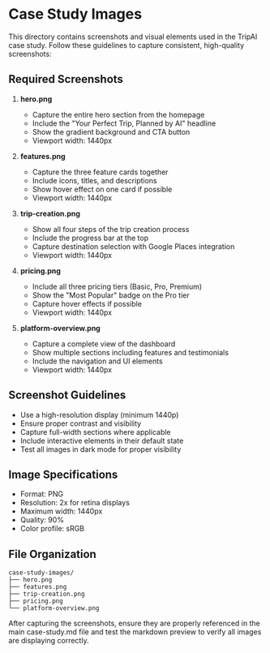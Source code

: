 # Case Study Images

This directory contains screenshots and visual elements used in the TripAI case study. Follow these guidelines to capture consistent, high-quality screenshots:

## Required Screenshots

1. **hero.png**

   - Capture the entire hero section from the homepage
   - Include the "Your Perfect Trip, Planned by AI" headline
   - Show the gradient background and CTA button
   - Viewport width: 1440px

2. **features.png**

   - Capture the three feature cards together
   - Include icons, titles, and descriptions
   - Show hover effect on one card if possible
   - Viewport width: 1440px

3. **trip-creation.png**

   - Show all four steps of the trip creation process
   - Include the progress bar at the top
   - Capture destination selection with Google Places integration
   - Viewport width: 1440px

4. **pricing.png**

   - Include all three pricing tiers (Basic, Pro, Premium)
   - Show the "Most Popular" badge on the Pro tier
   - Capture hover effects if possible
   - Viewport width: 1440px

5. **platform-overview.png**
   - Capture a complete view of the dashboard
   - Show multiple sections including features and testimonials
   - Include the navigation and UI elements
   - Viewport width: 1440px

## Screenshot Guidelines

- Use a high-resolution display (minimum 1440p)
- Ensure proper contrast and visibility
- Capture full-width sections where applicable
- Include interactive elements in their default state
- Test all images in dark mode for proper visibility

## Image Specifications

- Format: PNG
- Resolution: 2x for retina displays
- Maximum width: 1440px
- Quality: 90%
- Color profile: sRGB

## File Organization

```
case-study-images/
├── hero.png
├── features.png
├── trip-creation.png
├── pricing.png
└── platform-overview.png
```

After capturing the screenshots, ensure they are properly referenced in the main case-study.md file and test the markdown preview to verify all images are displaying correctly.
